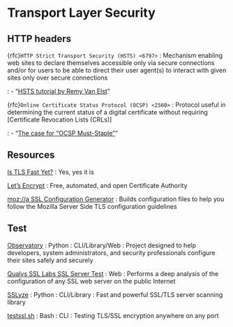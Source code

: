 # Transport Layer Security

## HTTP headers

{rfc}`HTTP Strict Transport Security (HSTS) <6797>`
: Mechanism enabling web sites to declare themselves accessible only via secure
  connections and/or for users to be able to direct their user agent(s) to
  interact with given sites only over secure connections

: - “[HSTS tutorial by Remy Van Elst](https://raymii.org/s/tutorials/HTTP_Strict_Transport_Security_for_Apache_NGINX_and_Lighttpd.html)”

{rfc}`Online Certificate Status Protocol (OCSP) <2560>`
: Protocol useful in determining the current status of a digital certificate
  without requiring [Certificate Revocation Lists (CRLs)]

: - “[The case for “OCSP Must-Staple”](https://www.grc.com/revocation/ocsp-must-staple.htm)”

## Resources

[Is TLS Fast Yet?](https://istlsfastyet.com/)
: Yes, yes it is

[Let’s Encrypt](https://letsencrypt.org/)
: Free, automated, and open Certificate Authority

[moz://a SSL Configuration Generator](https://ssl-config.mozilla.org/)
: Builds configuration files to help you follow the Mozilla Server Side TLS
  configuration guidelines

## Test

[Observatory](https://developer.mozilla.org/en-US/observatory) : Python : CLI/Library/Web
: Project designed to help developers, system administrators, and security
  professionals configure their sites safely and securely

[Qualys SSL Labs SSL Server Test](https://www.ssllabs.com/ssltest/) : Web
: Performs a deep analysis of the configuration of any SSL web server on the
  public Internet

[SSLyze](https://github.com/nabla-c0d3/sslyze) : Python : CLI/Library
: Fast and powerful SSL/TLS server scanning library

[testssl.sh](https://github.com/testssl/testssl.sh) : Bash : CLI
: Testing TLS/SSL encryption anywhere on any port
